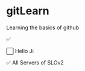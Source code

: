 # gitLearn
Learning the basics of github 


:white_check_mark: <br/>



:white_large_square: Hello Ji
  
:white_check_mark: All Servers of SLOv2
